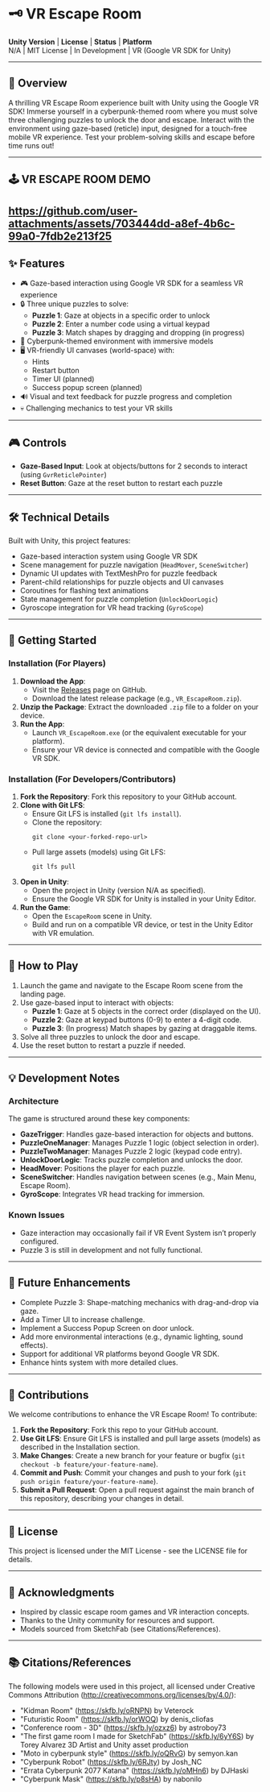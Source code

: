 # 🗝️ VR Escape Room  
**Unity Version** | **License** | **Status** | **Platform**  
N/A | MIT License | In Development | VR (Google VR SDK for Unity)  

---

## 📖 Overview  
A thrilling VR Escape Room experience built with Unity using the Google VR SDK! Immerse yourself in a cyberpunk-themed room where you must solve three challenging puzzles to unlock the door and escape. Interact with the environment using gaze-based (reticle) input, designed for a touch-free mobile VR experience. Test your problem-solving skills and escape before time runs out!  

---

## 🕹️ VR ESCAPE ROOM DEMO 

https://github.com/user-attachments/assets/703444dd-a8ef-4b6c-99a0-7fdb2e213f25
---

## ✨ Features  
- 🎮 Gaze-based interaction using Google VR SDK for a seamless VR experience  
- 🔒 Three unique puzzles to solve:  
  - **Puzzle 1**: Gaze at objects in a specific order to unlock  
  - **Puzzle 2**: Enter a number code using a virtual keypad  
  - **Puzzle 3**: Match shapes by dragging and dropping (in progress)  
- 🌃 Cyberpunk-themed environment with immersive models  
- 🖥️ VR-friendly UI canvases (world-space) with:  
  - Hints  
  - Restart button  
  - Timer UI (planned)  
  - Success popup screen (planned)  
- 🔊 Visual and text feedback for puzzle progress and completion  
- 💀 Challenging mechanics to test your VR skills  

---

## 🎮 Controls  
- **Gaze-Based Input**: Look at objects/buttons for 2 seconds to interact (using `GvrReticlePointer`)  
- **Reset Button**: Gaze at the reset button to restart each puzzle  

---

## 🛠️ Technical Details  
Built with Unity, this project features:  
- Gaze-based interaction system using Google VR SDK  
- Scene management for puzzle navigation (`HeadMover`, `SceneSwitcher`)  
- Dynamic UI updates with TextMeshPro for puzzle feedback  
- Parent-child relationships for puzzle objects and UI canvases  
- Coroutines for flashing text animations  
- State management for puzzle completion (`UnlockDoorLogic`)  
- Gyroscope integration for VR head tracking (`GyroScope`)  

---

## 🚀 Getting Started  

### Installation (For Players)  
1. **Download the App**:  
   - Visit the [Releases](https://github.com/<your-username>/<your-repo>/releases) page on GitHub.  
   - Download the latest release package (e.g., `VR_EscapeRoom.zip`).  
2. **Unzip the Package**: Extract the downloaded `.zip` file to a folder on your device.  
3. **Run the App**:  
   - Launch `VR_EscapeRoom.exe` (or the equivalent executable for your platform).  
   - Ensure your VR device is connected and compatible with the Google VR SDK.  

### Installation (For Developers/Contributors)  
1. **Fork the Repository**: Fork this repository to your GitHub account.  
2. **Clone with Git LFS**:  
   - Ensure Git LFS is installed (`git lfs install`).  
   - Clone the repository:  
     ```
     git clone <your-forked-repo-url>
     ```
   - Pull large assets (models) using Git LFS:  
     ```
     git lfs pull
     ```
3. **Open in Unity**:  
   - Open the project in Unity (version N/A as specified).  
   - Ensure the Google VR SDK for Unity is installed in your Unity Editor.  
4. **Run the Game**:  
   - Open the `EscapeRoom` scene in Unity.  
   - Build and run on a compatible VR device, or test in the Unity Editor with VR emulation.  

---

## 🎯 How to Play  
1. Launch the game and navigate to the Escape Room scene from the landing page.  
2. Use gaze-based input to interact with objects:  
   - **Puzzle 1**: Gaze at 5 objects in the correct order (displayed on the UI).  
   - **Puzzle 2**: Gaze at keypad buttons (0-9) to enter a 4-digit code.  
   - **Puzzle 3**: (In progress) Match shapes by gazing at draggable items.  
3. Solve all three puzzles to unlock the door and escape.  
4. Use the reset button to restart a puzzle if needed.  

---

## 💡 Development Notes  

### Architecture  
The game is structured around these key components:  
- **GazeTrigger**: Handles gaze-based interaction for objects and buttons.  
- **PuzzleOneManager**: Manages Puzzle 1 logic (object selection in order).  
- **PuzzleTwoManager**: Manages Puzzle 2 logic (keypad code entry).  
- **UnlockDoorLogic**: Tracks puzzle completion and unlocks the door.  
- **HeadMover**: Positions the player for each puzzle.  
- **SceneSwitcher**: Handles navigation between scenes (e.g., Main Menu, Escape Room).  
- **GyroScope**: Integrates VR head tracking for immersion.  

### Known Issues  
- Gaze interaction may occasionally fail if VR Event System isn’t properly configured.  
- Puzzle 3 is still in development and not fully functional.  

---

## 📝 Future Enhancements  
- Complete Puzzle 3: Shape-matching mechanics with drag-and-drop via gaze.  
- Add a Timer UI to increase challenge.  
- Implement a Success Popup Screen on door unlock.  
- Add more environmental interactions (e.g., dynamic lighting, sound effects).  
- Support for additional VR platforms beyond Google VR SDK.  
- Enhance hints system with more detailed clues.  

---

## 🤝 Contributions  
We welcome contributions to enhance the VR Escape Room! To contribute:  
1. **Fork the Repository**: Fork this repo to your GitHub account.  
2. **Use Git LFS**: Ensure Git LFS is installed and pull large assets (models) as described in the Installation section.  
3. **Make Changes**: Create a new branch for your feature or bugfix (`git checkout -b feature/your-feature-name`).  
4. **Commit and Push**: Commit your changes and push to your fork (`git push origin feature/your-feature-name`).  
5. **Submit a Pull Request**: Open a pull request against the main branch of this repository, describing your changes in detail.  

---

## 📄 License  
This project is licensed under the MIT License - see the LICENSE file for details.  

---

## 👏 Acknowledgments  
- Inspired by classic escape room games and VR interaction concepts.  
- Thanks to the Unity community for resources and support.  
- Models sourced from SketchFab (see Citations/References).  

---

## 📚 Citations/References  
The following models were used in this project, all licensed under Creative Commons Attribution (http://creativecommons.org/licenses/by/4.0/):  
- "Kidman Room" (https://skfb.ly/oRNPN) by Veterock  
- "Futuristic Room" (https://skfb.ly/orWOQ) by denis_cliofas  
- "Conference room - 3D" (https://skfb.ly/ozxz6) by astroboy73  
- "The first game room I made for SketchFab" (https://skfb.ly/6yY6S) by Torey Alvarez 3D Artist and Unity asset production  
- "Moto in cyberpunk style" (https://skfb.ly/oQRvG) by semyon.kan  
- "Cyberpunk Robot" (https://skfb.ly/6RJty) by Josh_NC  
- "Errata Cyberpunk 2077 Katana" (https://skfb.ly/oMHn6) by DJHaski  
- "Cyberpunk Mask" (https://skfb.ly/p8sHA) by nabonilo
